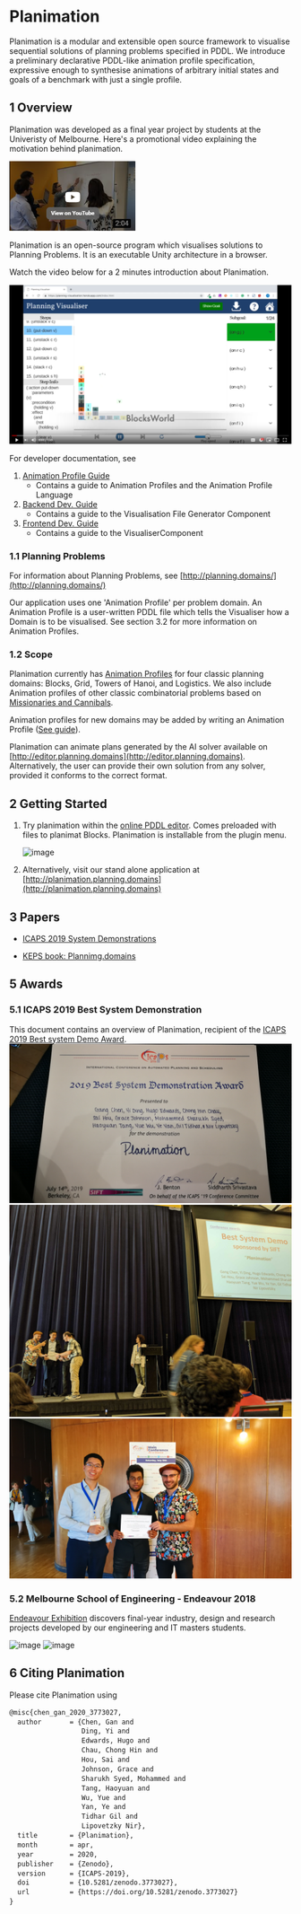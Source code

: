 # Planimation

Planimation is a modular and extensible open source framework to visualise sequential solutions of planning problems specified in PDDL. We introduce a preliminary  declarative PDDL-like animation profile specification, expressive enough to synthesise animations of arbitrary initial states and goals of a benchmark with just a single profile.

## 1 Overview 

Planimation was developed as a final year project by students at the Univeristy of Melbourne. Here's a promotional video explaining the motivation behind planimation.

[![Youtube](images/readme/promo.png)](https://youtu.be/FEm5ZQM-b3Y)

Planimation is an open-source program which visualises solutions to Planning Problems. It is an executable Unity architecture in a browser.

Watch the video below for a 2 minutes introduction about Planimation.

[![Youtube](images/readme/youtube.png)](https://youtu.be/Cj2rWdt1YQU)


For developer documentation, see

1. [Animation Profile Guide](https://planimation.github.io/documentation/ap_guide/)
    * Contains a guide to Animation Profiles and the Animation Profile Language
2. [Backend Dev. Guide](https://planimation.github.io/documentation/VFG_guide/)
    * Contains a guide to the Visualisation File Generator Component
3. [Frontend Dev. Guide](https://planimation.github.io/documentation/Visualiser_guide/)
    * Contains a guide to the VisualiserComponent 
	

### 1.1 Planning Problems

For information about Planning Problems, see [http://planning.domains/](http://planning.domains/)


Our application uses one 'Animation Profile' per problem domain. An Animation Profile is a user-written PDDL file which tells the Visualiser how a Domain is to be visualised. See section 3.2 for more information on Animation Profiles.


### 1.2 Scope
Planimation currently has [Animation Profiles](https://github.com/planimation/documentation/tree/master/AnimationProfiles) for four classic planning domains: Blocks, Grid, Towers of Hanoi, and Logistics. We also include Animation profiles of other classic combinatorial problems based on [Missionaries and Cannibals](https://en.wikipedia.org/wiki/Missionaries_and_cannibals_problem). 

Animation profiles for new domains may be added by writing an Animation Profile ([See guide](ap_guide.md)).


Planimation can animate plans generated by the AI solver available on [http://editor.planning.domains](http://editor.planning.domains). Alternatively, the user can provide their own solution from any solver, provided it conforms to the correct format.



## 2 Getting Started

1. Try planimation within the [online PDDL editor](https://tinyurl.com/yxlt96fp). Comes preloaded with files to planimat Blocks. Planimation is installable from the plugin menu.

    ![image](images/readme/demo.gif)
2. Alternatively, visit our stand alone application at [http://planimation.planning.domains](http://planimation.planning.domains)

## 3 Papers

- [ICAPS 2019 System Demonstrations](https://arxiv.org/pdf/2008.04600.pdf)

- [KEPS book: Plannimg.domains](https://link.springer.com/chapter/10.1007/978-3-030-38561-3_5#readcube-epdf)

## 5 Awards

### 5.1 ICAPS 2019 Best System Demonstration

This document contains an overview of Planimation, recipient of the [ICAPS 2019 Best system Demo Award](https://icaps19.icaps-conference.org/awards).
![image](images/readme/icaps2019Award1.jpg)
![image](images/readme/icaps2019Award.jpg)
![image](images/readme/icaps2019Award2.jpg)

### 5.2 Melbourne School of Engineering - Endeavour 2018

[Endeavour Exhibition](https://endeavour.unimelb.edu.au/past/2018-endeavour-exhibition) discovers final-year industry, design and research projects developed by our engineering and IT masters students.



![image](https://endeavour.unimelb.edu.au/__data/assets/image/0007/2914621/endeavour-2018-11.jpg)
![image](https://endeavour.unimelb.edu.au/__data/assets/image/0005/2914691/endeavour-2018-36.jpg)

## 6 Citing Planimation

Please cite Planimation using
``` latex
@misc{chen_gan_2020_3773027,
  author       = {Chen, Gan and
                  Ding, Yi and
                  Edwards, Hugo and
                  Chau, Chong Hin and
                  Hou, Sai and
                  Johnson, Grace and
                  Sharukh Syed, Mohammed and
                  Tang, Haoyuan and
                  Wu, Yue and
                  Yan, Ye and
                  Tidhar Gil and
                  Lipovetzky Nir},
  title        = {Planimation},
  month        = apr,
  year         = 2020,
  publisher    = {Zenodo},
  version      = {ICAPS-2019},
  doi          = {10.5281/zenodo.3773027},
  url          = {https://doi.org/10.5281/zenodo.3773027}
}
```